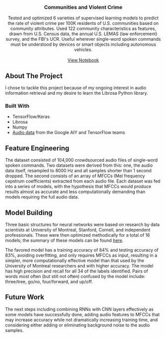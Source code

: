 <br />
<p align="center">
  <h3 align="center">Communities and Violent Crime</h3>

  <p align="center">
    Tested and optimized 6 varieties of supervised learning models to predict the rate of violent crime per 100K residents of U.S. communities based on community attributes. Used 122 community characteristics as features, drawn from U.S. Census data, the annual U.S. LEMAS (law enforcement) survey, and the FBI's UCR.  Useful wherever single-word spoken commands must be understood by devices or smart objects including autonomous vehicles.
    <br />
    <br />
    <a href="https://colab.research.google.com/drive/1Jr4WnqwSiqNEGMnRRoMf6Z5JTx6uOMty?usp=sharing">View Notebook</a>
  </p>
</p>


<!-- ABOUT THE PROJECT -->
## About The Project

I chose to tackle this project because of my ongoing interest in audio information retrieval and my desire to learn the Librosa Python library.


### Built With

* []() TensorFlow/Keras
* []() Librosa
* []() Numpy
* []() <a href="https://ai.googleblog.com/2017/08/launching-speech-commands-dataset.html">Audio data</a> from the Google AIY and TensorFlow teams


## Feature Engineering

The dataset consisted of 104,000 crowdsourced audio files of single-word spoken commands.  Two datasets were derived from this: one, the audio data itself, resampled to 8000 Hz and all samples shorter than 1 second dropped.  The second consists of an array of MFCCs (Mel frequency cepstrum coefficients) extracted from each audio file.  Each dataset was fed into a series of models, with the hypothesis that MFCCs would produce results almost as accurate and less computationally demanding than models requiring the full audio data.


## Model Building

Three basic structures for neural networks were based on research by data scientists at University of Montreal, Stanford, Cornell, and independent professionals.  These were then optimized methodically for a total of 16 models; the summary of these models can be found <a href="https://docs.google.com/spreadsheets/d/14gmZQ5KOuHXWG56O5N_PXGECjSVSUjJr0C5NGMiOcT8/edit?usp=sharing">here</a>.

The favored model has a training accuracy of 84% and testing accuracy of 83%, avoiding overfitting, and only requires MFCCs as input, resulting in a simpler, more computationally effective model than that used by the University of Montreal researchers and with higher accuracy.  The model has high precision and recall for all 34 of the labels identified.  Pairs of words most often (but still not often) confused by the model include: three/tree, go/no, four/forward, and up/off.


## Future Work

The next steps including combining RNNs with CNN layers effectively as some models have successfully done, adding audio features to MFCCs that may increase accuracy while not dramatically increasing training time, and considering either adding or eliminating background noise to the audio samples.
